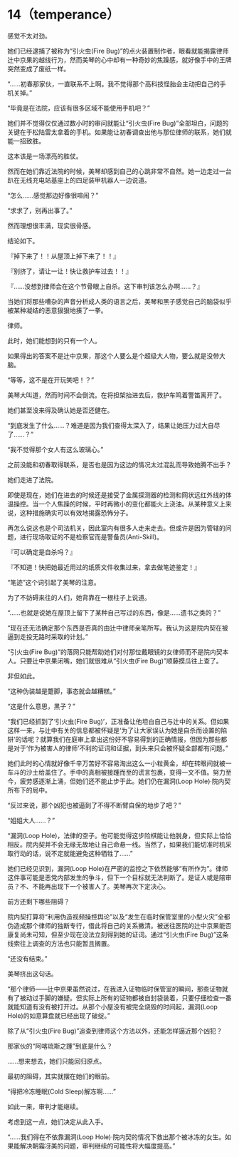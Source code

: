 # 14（temperance）

感觉不太对劲。

她们已经逮捕了被称为“引火虫(Fire Bug)”的点火装置制作者，眼看就能揭露律师辻中京果的越线行为，然而美琴的心中却有一种奇妙的焦躁感，就好像手中的王牌突然变成了废纸一样。

“……初春那家伙，一直联系不上啊。我不觉得那个高科技怪胎会主动把自己的手机关掉。”

“毕竟是在法院，应该有很多区域不能使用手机吧？”

她们并不觉得仅仅通过数小时的审问就能让“引火虫(Fire Bug)”全部坦白，问题的关键在于松陆雷太拿着的手机。如果能让初春调查出他与那位律师的联系，她们就能一招致胜。

这本该是一场漂亮的胜仗。

然而在她们靠近法院的时候，美琴却感到自己的心跳非常不自然。她一边走过一台趴在无线充电站基座上的四足装甲机器人一边说道。

“怎么……感觉那边好像很喧闹？”

“求求了，别再出事了。”

然而理想很丰满，现实很骨感。

结论如下。

 

『掉下来了！！从屋顶上掉下来了！！』

『别挤了，请让一让！快让救护车过去！！』

『……没想到律师会在这个节骨眼上自杀。这下审判该怎么办啊……？』

 

当她们将那些嘈杂的声音分析成人类的语言之后，美琴和黑子感觉自己的脑袋似乎被某种凝结的恶意狠狠地揍了一拳。

律师。

此时，她们能想到的只有一个人。

如果得出的答案不是辻中京果，那这个人要么是个超级大人物，要么就是没带大脑。

“等等，这不是在开玩笑吧！？”

美琴大叫道，然而时间不会倒流。在将担架抬进去后，救护车鸣着警笛离开了。

她们甚至没来得及确认她是否还健在。

“到底发生了什么……？难道是因为我们查得太深入了，结果让她压力过大自尽了……？”

“我不觉得那个女人有这么玻璃心。”

之前没能和初春取得联系，是否也是因为这边的情况太过混乱而导致她腾不出手？

她们走进了法院。

即使是现在，她们在进去的时候还是接受了金属探测器的检测和网状远红外线的体温操控。当一个人焦躁的时候，平时再微小的变化都能火上浇油。从某种意义上来说，这种措施确实可以有效地揭露恐怖分子。

再怎么说这也是个司法机关，因此室内有很多人走来走去。但或许是因为管辖的问题，进行现场取证的不是检察官而是警备员(Anti-Skill)。

『可以确定是自杀吗？』

『不知道！快把她最近用过的纸质文件收集过来，拿去做笔迹鉴定！』

“笔迹”这个词引起了美琴的注意。

为了不妨碍来往的人们，她背靠在一根柱子上说道。

“……也就是说她在屋顶上留下了某种自己写过的东西，像是……遗书之类的？”

“现在还无法确定那个东西是否真的由辻中律师亲笔所写。我认为这是院内契在被逼到走投无路时采取的计划。”

“引火虫(Fire Bug)”的落网只能帮助她们对付那位戴眼镜的女律师而不是院内契本人。只要辻中京果闭嘴，她们就很难从“引火虫(Fire Bug)”顺藤摸瓜往上查了。

非但如此。

“这种伪装越是蹩脚，事态就会越糟糕。”

“这是什么意思，黑子？”

“我们已经抓到了‘引火虫(Fire Bug)’，正准备让他坦白自己与辻中的关系。但如果这样一来，与辻中有关的信息都被怀疑是‘为了让大家误认为她是自杀而设置的陷阱’的话呢？就算我们在庭审上拿出这份好不容易得到的正确情报，但因为那些都是对于‘作为被害人的律师’不利的证词和证据，到头来只会被怀疑全部都有问题。”

她们此时的心情就好像千辛万苦好不容易淘出这么一小粒黄金，却在转眼间就被一车斗的沙土给盖住了。手中的真相被接踵而至的谎言包裹，变得一文不值。努力至今，疲劳感逐渐上涌，但她们还不能止步于此。她们仍在漏洞(Loop Hole)·院内契所布下的局中。

“反过来说，那个凶犯也被逼到了不得不断臂自保的地步了吧？”

“姐姐大人……？”

“漏洞(Loop Hole)，法律的空子。他可能觉得这步险棋能让他脱身，但实际上恰恰相反。院内契并不会无缘无故地让自己命悬一线。当然了，如果我们能切准时机采取行动的话，说不定就能避免这种牺牲了……”

她们已经见识到，漏洞(Loop Hole)在严密的监控之下依然能够“有所作为”。律师这件事可能是恶党内部发生的争斗，但下一个目标就无法判断了。是证人或是陪审员？不、不能再出现下一个被害人了。美琴再次下定决心。

前方还剩下哪些阻碍？

院内契打算将“利用伪造视频操控舆论”以及“发生在临时保管室里的小型火灾”全都伪造成那个律师的独断专行，借此将自己的关系撇清。被送往医院的辻中京果能否康复尚未可知，但至少现在没法立刻得到她的证词。通过“引火虫(Fire Bug)”这条线索往上调查的方法也只能暂且搁置。

“还没有结束。”

美琴挤出这句话。

“那个律师——辻中京果虽然说过，在我进入证物临时保管室的瞬间，那些证物就有了被动过手脚的嫌疑。但实际上所有的证物都被自封袋装着，只要仔细检查一番就能知道有没有被打开过。从那个小屋没有被完全烧毁的时间起，漏洞(Loop Hole)的如意算盘就已经出现了破绽。”

除了从“引火虫(Fire Bug)”追查到律师这个方法以外，还能怎样逼近那个凶犯？

那家伙的“阿喀琉斯之踵”到底是什么？

……想来想去，她们只能回归原点。

最初的阻碍，其实就摆在她们的眼前。

“得把冷冻睡眠(Cold Sleep)解冻啊……”

如此一来，审判才能继续。

考虑到这一点，她们决定从此入手。

“……我们得在不依靠漏洞(Loop Hole)·院内契的情况下救出那个被冰冻的女生。如果能解决朝霜冴美的问题，审判继续的可能性将大幅度提高。”
